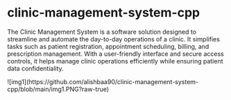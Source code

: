 # clinic-management-system-cpp
<p>The Clinic Management System is a software solution designed to streamline and automate the day-to-day operations of a clinic. It simplifies tasks such as patient registration, appointment scheduling, billing, and prescription management. With a user-friendly interface and secure access controls, it helps manage clinic operations efficiently while ensuring patient data confidentiality.</p>
![img1](https://github.com/alishbaa90/clinic-management-system-cpp/blob/main/img1.PNG?raw-true)
